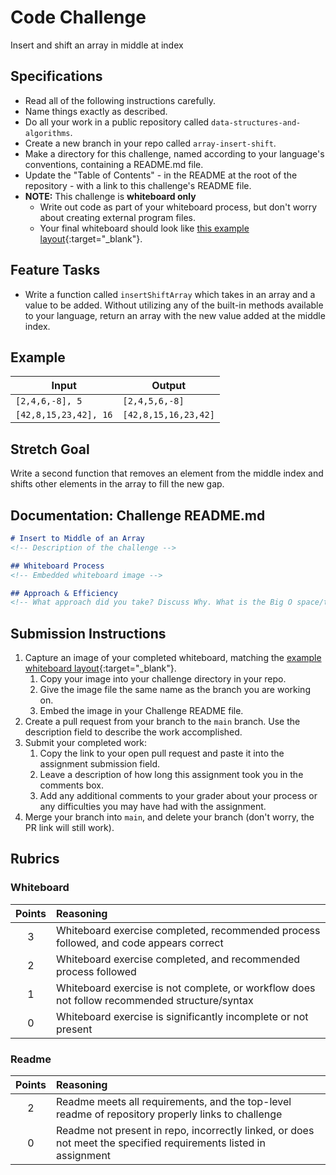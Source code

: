 # Code Challenge

Insert and shift an array in middle at index

## Specifications

- Read all of the following instructions carefully.
- Name things exactly as described.
- Do all your work in a public repository called `data-structures-and-algorithms`.
- Create a new branch in your repo called `array-insert-shift`.
- Make a directory for this challenge, named according to your language's conventions, containing a README.md file.
- Update the "Table of Contents" - in the README at the root of the repository - with a link to this challenge's README file.
- **NOTE:** This challenge is **whiteboard only**
  - Write out code as part of your whiteboard process, but don't worry about creating external program files.
  - Your final whiteboard should look like [this example layout](../../Whiteboard_Workflow.md){:target="_blank"}.

## Feature Tasks

- Write a function called `insertShiftArray` which takes in an array and a value to be added. Without utilizing any of the built-in methods available to your language, return an array with the new value added at the middle index.

## Example

| Input | Output |
|-----|----|
| `[2,4,6,-8], 5` | `[2,4,5,6,-8]` |
| `[42,8,15,23,42], 16` | `[42,8,15,16,23,42]` |

## Stretch Goal

Write a second function that removes an element from the middle index and shifts other elements in the array to fill the new gap.

## Documentation: Challenge README.md

```markdown
# Insert to Middle of an Array
<!-- Description of the challenge -->

## Whiteboard Process
<!-- Embedded whiteboard image -->

## Approach & Efficiency
<!-- What approach did you take? Discuss Why. What is the Big O space/time for this approach? -->
```

## Submission Instructions

1. Capture an image of your completed whiteboard, matching the [example whiteboard layout](../../Whiteboard_Workflow.md){:target="_blank"}.
     1. Copy your image into your challenge directory in your repo.
     1. Give the image file the same name as the branch you are working on.
     1. Embed the image in your Challenge README file.
1. Create a pull request from your branch to the `main` branch. Use the description field to describe the work accomplished.
1. Submit your completed work:
    1. Copy the link to your open pull request and paste it into the assignment submission field.
    1. Leave a description of how long this assignment took you in the comments box.
    1. Add any additional comments to your grader about your process or any difficulties you may have had with the assignment.
1. Merge your branch into `main`, and delete your branch (don't worry, the PR link will still work).

## Rubrics

### Whiteboard

| Points  | Reasoning |
| :------------: | :----------- |
| 3       | Whiteboard exercise completed, recommended process followed, and code appears correct |
| 2       | Whiteboard exercise completed, and recommended process followed |
| 1       | Whiteboard exercise is not complete, or workflow does not follow recommended structure/syntax |
| 0       | Whiteboard exercise is significantly incomplete or not present |

### Readme

| Points  | Reasoning |
| :------------: | :----------- |
| 2       | Readme meets all requirements, and the top-level readme of repository properly links to challenge |
| 0       | Readme not present in repo, incorrectly linked, or does not meet the specified requirements listed in assignment |
